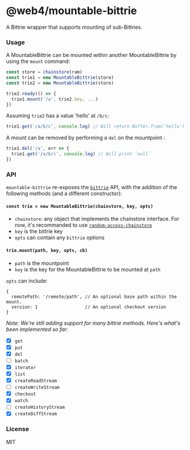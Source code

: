 # @web4/mountable-bittrie

A Bittrie wrapper that supports mounting of sub-Bittries.

### Usage
A MountableBittrie can be mounted within another MountableBittrie by using the `mount` command:
```js
const store = chainstore(ram)
const trie1 = new MountableBittrie(store)
const trie2 = new MountableBittrie(store)

trie2.ready(() => {
  trie1.mount('/a', trie2.key, ...)
})
```
Assuming `trie2` has a value 'hello' at `/b/c`:
```js
trie1.get('/a/b/c', console.log) // Will return Buffer.from('hello')
```

A mount can be removed by performing a `del` on the mountpoint :
```js
trie1.del('/a', err => {
  trie1.get('/a/b/c', console.log) // Will print `null`
})
```
### API
`mountable-bittrie` re-exposes the [`bittrie`](https://github.com/bitwebs/bittrie) API, with the addition of the following methods (and a different constructor):

#### `const trie = new MountableBittrie(chainstore, key, opts)`
- `chainstore`: any object that implements the chainstore interface. For now, it's recommanded to use [`random-access-chainstore`](https://github.com/bitwebs/random-access-chainstore)
- `key` is the bittrie key
- `opts` can contain any `bittrie` options

#### `trie.mount(path, key, opts, cb)`
- `path` is the mountpoint
- `key` is the key for the MountableBittrie to be mounted at `path`

`opts` can include:
```
{
  remotePath: '/remote/path', // An optional base path within the mount.
  version: 1                  // An optional checkout version
}
```

_Note: We're still adding support for many bittrie methods. Here's what's been implemented so far:_

- [x] `get`
- [x] `put`
- [x] `del`
- [ ] `batch`
- [x] `iterator`
- [x] `list`
- [x] `createReadStream`
- [ ] `createWriteStream`
- [x] `checkout`
- [x] `watch`
- [ ] `createHistoryStream`
- [x] `createDiffStream`

### License
MIT
